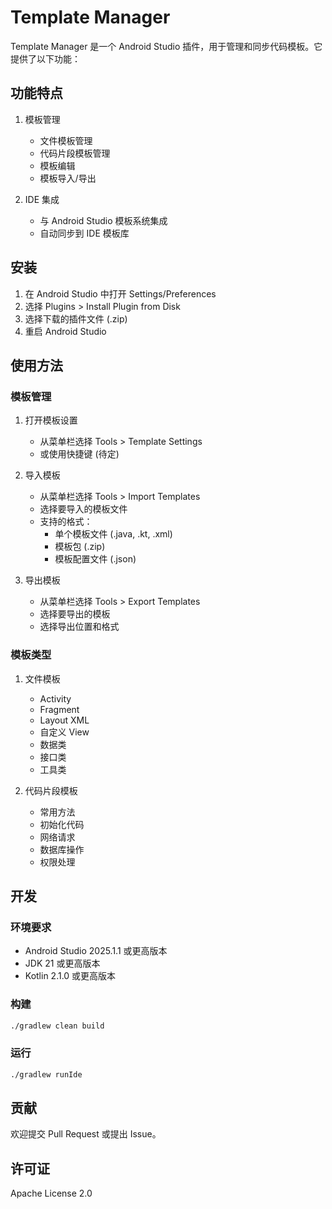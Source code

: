 # Template Manager

Template Manager 是一个 Android Studio 插件，用于管理和同步代码模板。它提供了以下功能：

## 功能特点

1. 模板管理
   - 文件模板管理
   - 代码片段模板管理
   - 模板编辑
   - 模板导入/导出

2. IDE 集成
   - 与 Android Studio 模板系统集成
   - 自动同步到 IDE 模板库

## 安装

1. 在 Android Studio 中打开 Settings/Preferences
2. 选择 Plugins > Install Plugin from Disk
3. 选择下载的插件文件 (.zip)
4. 重启 Android Studio

## 使用方法

### 模板管理

1. 打开模板设置
   - 从菜单栏选择 Tools > Template Settings
   - 或使用快捷键 (待定)

2. 导入模板
   - 从菜单栏选择 Tools > Import Templates
   - 选择要导入的模板文件
   - 支持的格式：
     - 单个模板文件 (.java, .kt, .xml)
     - 模板包 (.zip)
     - 模板配置文件 (.json)

3. 导出模板
   - 从菜单栏选择 Tools > Export Templates
   - 选择要导出的模板
   - 选择导出位置和格式

### 模板类型

1. 文件模板
   - Activity
   - Fragment
   - Layout XML
   - 自定义 View
   - 数据类
   - 接口类
   - 工具类

2. 代码片段模板
   - 常用方法
   - 初始化代码
   - 网络请求
   - 数据库操作
   - 权限处理

## 开发

### 环境要求

- Android Studio 2025.1.1 或更高版本
- JDK 21 或更高版本
- Kotlin 2.1.0 或更高版本

### 构建

```bash
./gradlew clean build
```

### 运行

```bash
./gradlew runIde
```

## 贡献

欢迎提交 Pull Request 或提出 Issue。

## 许可证

Apache License 2.0
